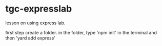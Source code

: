 # tgc-expresslab

lesson on using express lab.

first step create a folder.
in the folder, type 'npm init' in the terminal
and then 'yard add express'